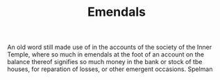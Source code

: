 ---
title: Emendals
letter: E
permalink: "/definitions/bld-emendals.html"
body: An old word still made use of in the accounts of the society of the Inner Temple,
  where so much in emendals at the foot of an account on the balance thereof signifies
  so much money in the bank or stock of tbe houses, for reparation of losses, or other
  emergent occasions. Spelman
published_at: '2018-07-07'
source: Black's Law Dictionary 2nd Ed (1910)
layout: post
---